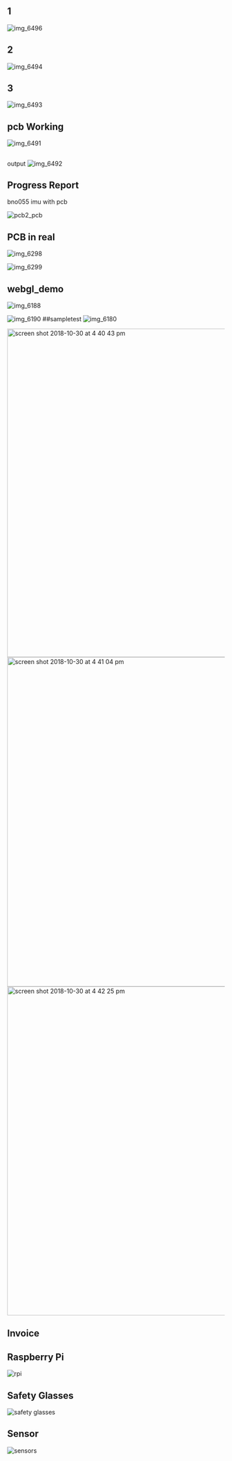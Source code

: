 


## 1 
![img_6496](https://user-images.githubusercontent.com/43187410/48809409-7856df00-ecf2-11e8-8bbe-adc56bfc00eb.jpg)

## 2 
![img_6494](https://user-images.githubusercontent.com/43187410/48809416-80168380-ecf2-11e8-94da-6e82497d6742.jpg)

## 3 
![img_6493](https://user-images.githubusercontent.com/43187410/48809428-8dcc0900-ecf2-11e8-910f-1d76aac6dae4.jpg)

## pcb Working 
![img_6491](https://user-images.githubusercontent.com/43187410/48809443-a1776f80-ecf2-11e8-8203-ac5ad91d5c0b.jpg)

##
output 
![img_6492](https://user-images.githubusercontent.com/43187410/48809456-afc58b80-ecf2-11e8-9cb1-17b4b59bf661.jpg)






## Progress Report 

bno055 imu  with pcb 


![pcb2_pcb](https://user-images.githubusercontent.com/43187410/47754638-f5ea7a80-dc71-11e8-91a3-300963e8d986.jpg)


## PCB in real 


![img_6298](https://user-images.githubusercontent.com/43187410/48099180-c517c180-e1ec-11e8-9c5c-fc2b66408e56.jpg)

![img_6299](https://user-images.githubusercontent.com/43187410/48099186-c9dc7580-e1ec-11e8-97c9-a4f13cfdd9e6.jpg)


## webgl_demo
![img_6188](https://user-images.githubusercontent.com/43187410/47749820-4bb82600-dc64-11e8-853d-81ab558b881b.JPG)


![img_6190](https://user-images.githubusercontent.com/43187410/47750015-c08b6000-dc64-11e8-8356-dc91c474676a.jpg)
##sampletest
![img_6180](https://user-images.githubusercontent.com/43187410/47750027-caad5e80-dc64-11e8-9a0d-24ee378b663e.jpg)


<img width="759" alt="screen shot 2018-10-30 at 4 40 43 pm" src="https://user-images.githubusercontent.com/43187410/47750306-81a9da00-dc65-11e8-80d6-ccb4541760c0.png">

<img width="761" alt="screen shot 2018-10-30 at 4 41 04 pm" src="https://user-images.githubusercontent.com/43187410/47750307-82427080-dc65-11e8-94fb-affe9c84daff.png">

<img width="760" alt="screen shot 2018-10-30 at 4 42 25 pm" src="https://user-images.githubusercontent.com/43187410/47750309-840c3400-dc65-11e8-8f11-c19d6174cafe.png">





## Invoice




## Raspberry Pi
![rpi](https://user-images.githubusercontent.com/43187410/46377139-cdb52f00-c665-11e8-9fdf-a8be85ecb315.PNG)



## Safety Glasses
![safety glasses](https://user-images.githubusercontent.com/43187410/46377156-d60d6a00-c665-11e8-8649-881cfc79c293.PNG)



## Sensor
![sensors](https://user-images.githubusercontent.com/43187410/46377339-52a04880-c666-11e8-9e51-ebd2f3746f35.PNG)

